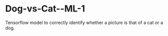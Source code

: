 # Dog-vs-Cat--ML-1
Tensorflow model to correctly identify whether a picture is that of a cat or a dog.
